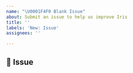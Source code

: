 ```yaml
---
name: "\U0001F4F0 Blank Issue"
about: Submit an issue to help us improve Iris
title: ''
labels: 'New: Issue'
assignees: ''

---
```


## 📰 Issue
<!-- a clear description of what the issue is -->
